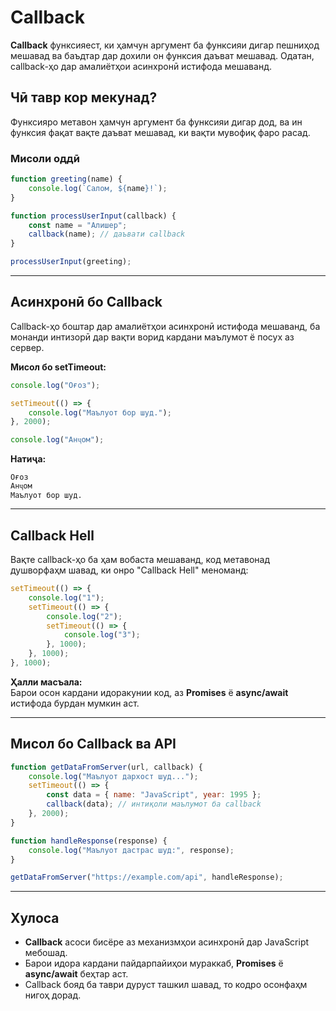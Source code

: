 # Callback

**Callback** функсияест, ки ҳамчун аргумент ба функсияи дигар пешниҳод мешавад ва баъдтар дар дохили он функсия даъват мешавад. Одатан, callback-ҳо дар амалиётҳои асинхронӣ истифода мешаванд.

## Чӣ тавр кор мекунад?

Функсияро метавон ҳамчун аргумент ба функсияи дигар дод, ва ин функсия фақат вақте даъват мешавад, ки вақти мувофиқ фаро расад.

### Мисоли оддӣ

```javascript
function greeting(name) {
    console.log(`Салом, ${name}!`);
}

function processUserInput(callback) {
    const name = "Алишер";
    callback(name); // даъвати callback
}

processUserInput(greeting);
```

---

## Асинхронӣ бо Callback

Callback-ҳо боштар дар амалиётҳои асинхронӣ истифода мешаванд, ба монанди интизорӣ дар вақти ворид кардани маълумот ё посух аз сервер.

**Мисол бо setTimeout:**

```javascript
console.log("Оғоз");

setTimeout(() => {
    console.log("Маълуот бор шуд.");
}, 2000);

console.log("Анҷом");
```

**Натиҷа:**
```
Оғоз  
Анҷом  
Маълуот бор шуд.  
```

---

## Callback Hell

Вақте callback-ҳо ба ҳам вобаста мешаванд, код метавонад душворфаҳм шавад, ки онро "Callback Hell" меноманд:

```javascript
setTimeout(() => {
    console.log("1");
    setTimeout(() => {
        console.log("2");
        setTimeout(() => {
            console.log("3");
        }, 1000);
    }, 1000);
}, 1000);
```

**Ҳалли масъала:**  
Барои осон кардани идоракунии код, аз **Promises** ё **async/await** истифода бурдан мумкин аст.

---

## Мисол бо Callback ва API

```javascript
function getDataFromServer(url, callback) {
    console.log("Маълуот дархост шуд...");
    setTimeout(() => {
        const data = { name: "JavaScript", year: 1995 };
        callback(data); // интиқоли маълумот ба callback
    }, 2000);
}

function handleResponse(response) {
    console.log("Маълуот дастрас шуд:", response);
}

getDataFromServer("https://example.com/api", handleResponse);
```

---

## Хулоса

- **Callback** асоси бисёре аз механизмҳои асинхронӣ дар JavaScript мебошад.
- Барои идора кардани пайдарпайиҳои мураккаб, **Promises** ё **async/await** беҳтар аст.
- Callback бояд ба таври дуруст ташкил шавад, то кодро осонфаҳм нигоҳ дорад.


